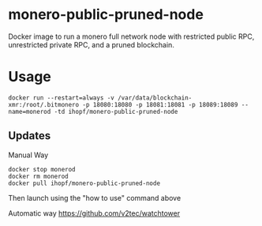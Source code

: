 # monero-public-pruned-node

Docker image to run a monero full network node with restricted public RPC, unrestricted private RPC, and a pruned blockchain.

# Usage

`docker run --restart=always -v /var/data/blockchain-xmr:/root/.bitmonero -p 18080:18080 -p 18081:18081 -p 18089:18089 --name=monerod -td ihopf/monero-public-pruned-node`

## Updates
Manual Way
```
docker stop monerod
docker rm monerod
docker pull ihopf/monero-public-pruned-node
```
Then launch using the "how to use" command above

Automatic way
https://github.com/v2tec/watchtower

